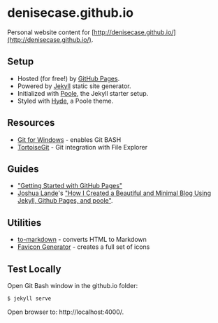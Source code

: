 # denisecase.github.io

Personal website content for [http://denisecase.github.io/](http://denisecase.github.io/).

## Setup

* Hosted (for free!) by [GitHub Pages](https://pages.github.com/).
* Powered by [Jekyll](http://jekyllrb.com) static site generator.
* Initialized with [Poole](http://getpoole.com), the Jekyll starter setup.
* Styled with [Hyde](http://hyde.getpoole.com), a Poole theme.

## Resources

* [Git for Windows](https://msysgit.github.io/) - enables Git BASH 
* [TortoiseGit](https://code.google.com/p/tortoisegit/) - Git integration with File Explorer

## Guides

* ["Getting Started with GitHub Pages"](https://guides.github.com/features/pages/)
* [Joshua Lande](http://www.joshualande.com)'s ["How I Created a Beautiful and Minimal Blog Using Jekyll, Github Pages, and poole"](http://joshualande.com/jekyll-github-pages-poole/).

## Utilities

* [to-markdown](https://domchristie.github.io/to-markdown/) - converts HTML to Markdown
* [Favicon Generator](http://realfavicongenerator.net/) - creates a full set of icons

## Test Locally

Open Git Bash window in the github.io folder: 
```bash
$ jekyll serve 
``` 
Open browser to: http://localhost:4000/.





 



